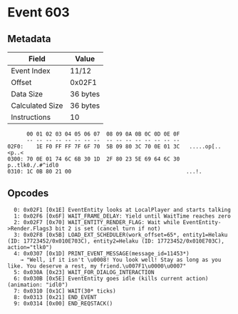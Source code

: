 # Event 603

## Metadata

| Field           | Value    |
|-----------------|----------|
| Event Index     | 11/12    |
| Offset          | 0x02F1   |
| Data Size       | 36 bytes |
| Calculated Size | 36 bytes |
| Instructions    | 10       |

```
      00 01 02 03 04 05 06 07  08 09 0A 0B 0C 0D 0E 0F
      -- -- -- -- -- -- -- --  -- -- -- -- -- -- -- --
02F0:    1E F0 FF FF 7F 6F 70  5B 09 80 3C 70 0E 01 3C   .....op[..<p..<
0300: 70 0E 01 74 6C 6B 30 1D  2F 80 23 5E 69 64 6C 30  p..tlk0./.#^idl0
0310: 1C 0B 80 21 00                                    ...!.           
```

## Opcodes

```
  0: 0x02F1 [0x1E] EventEntity looks at LocalPlayer and starts talking
  1: 0x02F6 [0x6F] WAIT_FRAME_DELAY: Yield until WaitTime reaches zero
  2: 0x02F7 [0x70] WAIT_ENTITY_RENDER_FLAG: Wait while EventEntity->Render.Flags3 bit 2 is set (cancel turn if not)
  3: 0x02F8 [0x5B] LOAD_EXT_SCHEDULER(work_offset=65*, entity1=Helaku (ID: 17723452/0x010E703C), entity2=Helaku (ID: 17723452/0x010E703C), action="tlk0")
  4: 0x0307 [0x1D] PRINT_EVENT_MESSAGE(message_id=11453*)
    → "Well, if it isn't \u0008! You look well! Stay as long as you like. You deserve a rest, my friend.\u007F1\u0000\u0007"
  5: 0x030A [0x23] WAIT_FOR_DIALOG_INTERACTION
  6: 0x030B [0x5E] EventEntity goes idle (kills current action) (animation: "idl0")
  7: 0x0310 [0x1C] WAIT(30* ticks)
  8: 0x0313 [0x21] END_EVENT
  9: 0x0314 [0x00] END_REQSTACK()
```
